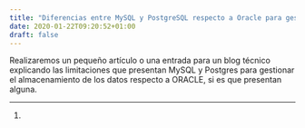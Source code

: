 ```yaml
---
title: "Diferencias entre MySQL y PostgreSQL respecto a Oracle para gestionar el almacenamiento"
date: 2020-01-22T09:20:52+01:00
draft: false
---
```


Realizaremos un pequeño artículo o una entrada para un blog técnico explicando las limitaciones que presentan MySQL y Postgres para gestionar el almacenamiento de los datos respecto a ORACLE, si es que presentan alguna.

***

1.
